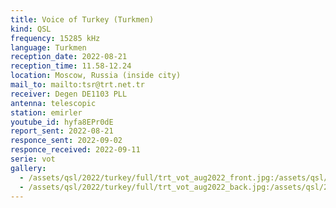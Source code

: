```yaml
---
title: Voice of Turkey (Turkmen)
kind: QSL
frequency: 15285 kHz
language: Turkmen
reception_date: 2022-08-21
reception_time: 11.58-12.24
location: Moscow, Russia (inside city)
mail_to: mailto:tsr@trt.net.tr
receiver: Degen DE1103 PLL
antenna: telescopic
station: emirler
youtube_id: hyfa8EPr0dE
report_sent: 2022-08-21
responce_sent: 2022-09-02
responce_received: 2022-09-11
serie: vot
gallery:
  - /assets/qsl/2022/turkey/full/trt_vot_aug2022_front.jpg:/assets/qsl/2022/turkey/small/trt_vot_aug2022_front.jpg
  - /assets/qsl/2022/turkey/full/trt_vot_aug2022_back.jpg:/assets/qsl/2022/turkey/small/trt_vot_aug2022_back.jpg
---
```

